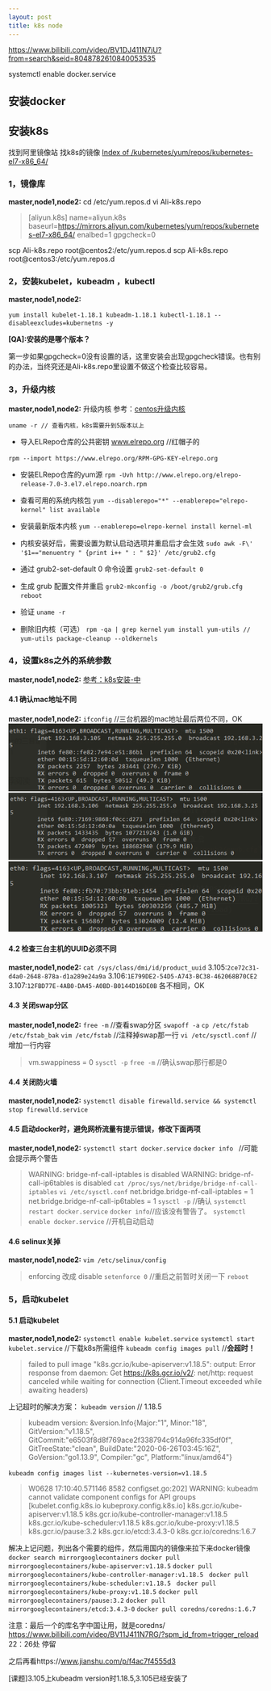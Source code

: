 ```yaml
---
layout: post
title: k8s node
---
```


https://www.bilibili.com/video/BV1DJ411N7jU?from=search&seid=8048782610840053535

systemctl enable docker.service

## 安装docker
## 安装k8s
找到阿里镜像站 找k8s的镜像
[Index of /kubernetes/yum/repos/kubernetes-el7-x86_64/](https://mirrors.aliyun.com/kubernetes/yum/repos/kubernetes-el7-x86_64/)



### 1，镜像库
**master,node1,node2:**
cd /etc/yum.repos.d
vi Ali-k8s.repo
> [aliyun.k8s]
> name=aliyun.k8s
> baseurl=https://mirrors.aliyun.com/kubernetes/yum/repos/kubernetes-el7-x86_64/
> enalbed=1
> gpgcheck=0

scp Ali-k8s.repo root@centos2:/etc/yum.repos.d
scp Ali-k8s.repo root@centos3:/etc/yum.repos.d

### 2，安装kubelet，kubeadm ，kubectl
**master,node1,node2:**
```
yum install kubelet-1.18.1 kubeadm-1.18.1 kubectl-1.18.1 --disableexcludes=kubernetns -y 
```
**[QA]:安装的是哪个版本？**


第一步如果gpgcheck=0没有设置的话，这里安装会出现gpgcheck错误。也有别的办法，当终究还是Ali-k8s.repo里设置不做这个检查比较容易。

### 3，升级内核
**master,node1,node2:**
升级内核 参考：[centos升级内核](https://www.cnblogs.com/xzkzzz/p/9627658.html)
```
uname -r // 查看内核，k8s需要升到5版本以上
```
+ 导入ELRepo仓库的公共密钥
www.elrepo.org //红帽子的

`rpm --import https://www.elrepo.org/RPM-GPG-KEY-elrepo.org`

+ 安装ELRepo仓库的yum源
`rpm -Uvh http://www.elrepo.org/elrepo-release-7.0-3.el7.elrepo.noarch.rpm`

+ 查看可用的系统内核包
`yum --disablerepo="*" --enablerepo="elrepo-kernel" list available`

+ 安装最新版本内核
`yum --enablerepo=elrepo-kernel install kernel-ml`

+ 内核安装好后，需要设置为默认启动选项并重启后才会生效
`sudo awk -F\' '$1=="menuentry " {print i++ " : " $2}' /etc/grub2.cfg`

+ 通过 grub2-set-default 0 命令设置
`grub2-set-default 0`  

+ 生成 grub 配置文件并重启
`grub2-mkconfig -o /boot/grub2/grub.cfg`
`reboot`

+ 验证
  `uname -r`

+ 删除旧内核（可选）
  `rpm -qa | grep kernel`
  `yum install yum-utils // `
  `yum-utils package-cleanup --oldkernels`

### 4，设置k8s之外的系统参数
**master,node1,node2:**
[参考：k8s安装-中](https://www.bilibili.com/video/BV11J411N7RG/?spm_id_from=trigger_reload)

#### 4.1 确认mac地址不同
**master,node1,node2:**
`ifconfig` //三台机器的mac地址最后两位不同，OK
![3.105](/images/2020-06-28-15-51-48.png)
![3.106](/images/2020-06-28-15-53-44.png)
![3.107](/images/2020-06-28-15-54-54.png)

#### 4.2 检查三台主机的UUID必须不同
**master,node1,node2:**
`cat /sys/class/dmi/id/product_uuid`
3.105:`2ce72c31-d4a0-2648-878a-d1a289e24a9a`
3.106:`1E799DE2-54D5-A743-BC38-462068B70CE2`
3.107:`12FBD77E-4AB0-DA45-A0BD-B0144D16DE0B`
各不相同，OK

#### 4.3 关闭swap分区
**master,node1,node2:**
`free -m` //查看swap分区
`swapoff -a`
`cp /etc/fstab /etc/fstab_bak`
`vim /etc/fstab` //注释掉swap那一行
`vi /etc/sysctl.conf` // 增加一行内容
> vm.swappiness = 0
`sysctl -p`
`free -m` //确认swap那行都是0

#### 4.4 关闭防火墙
**master,node1,node2:**
`systemctl disable firewalld.service && systemctl stop firewalld.service`

#### 4.5 启动docker时，避免网桥流量有提示错误，修改下面两项
**master,node1,node2:**
`systemctl start docker.service`
`docker info ` //可能会提示两个警告
> WARNING: bridge-nf-call-iptables is disabled
> WARNING: bridge-nf-call-ip6tables is disabled
`cat /proc/sys/net/bridge/bridge-nf-call-iptables`
`vi /etc/sysctl.conf`
> net.bridge.bridge-nf-call-iptables = 1
> net.bridge.bridge-nf-call-ip6tables = 1
`sysctl -p`
//确认
`systemctl restart docker.service` 
`docker info`//应该没有警告了。
`systemctl enable docker.service` //开机自动启动

#### 4.6 selinux关掉
**master,node1,node2:**
`vim /etc/selinux/config`
> enforcing 改成 disable
`setenforce 0` //重启之前暂时关闭一下
`reboot`

### 5，启动kubelet

#### 5.1 启动kubelet
**master,node1,node2:**
`systemctl enable kubelet.service`
`systemctl start kubelet.service`
//下载k8s所需组件
`kubeadm config images pull` //**会超时！**
> failed to pull image "k8s.gcr.io/kube-apiserver:v1.18.5": output: Error response from daemon: Get https://k8s.gcr.io/v2/: net/http: request canceled while waiting for connection (Client.Timeout exceeded while awaiting headers)

上记超时的解决方案：
`kubeadm version` // 1.18.5 
>kubeadm version: &version.Info{Major:"1", Minor:"18", GitVersion:"v1.18.5", GitCommit:"e6503f8d8f769ace2f338794c914a96fc335df0f", GitTreeState:"clean", BuildDate:"2020-06-26T03:45:16Z", GoVersion:"go1.13.9", Compiler:"gc", Platform:"linux/amd64"}

`kubeadm config images list --kubernetes-version=v1.18.5`
>W0628 17:10:40.571146    8582 configset.go:202] WARNING: kubeadm cannot validate component configs for API groups [kubelet.config.k8s.io kubeproxy.config.k8s.io]
k8s.gcr.io/kube-apiserver:v1.18.5
k8s.gcr.io/kube-controller-manager:v1.18.5
k8s.gcr.io/kube-scheduler:v1.18.5
k8s.gcr.io/kube-proxy:v1.18.5
k8s.gcr.io/pause:3.2
k8s.gcr.io/etcd:3.4.3-0
k8s.gcr.io/coredns:1.6.7

解决上记问题，列出各个需要的组件，然后用国内的镜像来拉下来docker镜像
`docker search mirrorgooglecontainers`
`docker pull mirrorgooglecontainers/kube-apiserver:v1.18.5`
`docker pull mirrorgooglecontainers/kube-controller-manager:v1.18.5 `
`docker pull mirrorgooglecontainers/kube-scheduler:v1.18.5 `
`docker pull mirrorgooglecontainers/kube-proxy:v1.18.5`
`docker pull mirrorgooglecontainers/pause:3.2`
`docker pull mirrorgooglecontainers/etcd:3.4.3-0` `docker pull coredns/coredns:1.6.7`

 注意：最后一个的库名字中国让用，就是coredns/
 https://www.bilibili.com/video/BV11J411N7RG/?spm_id_from=trigger_reload 22：26处 停留

 之后再看https://www.jianshu.com/p/f4ac7f4555d3

[课题]3.105上kubeadm version时1.18.5,3.105已经安装了